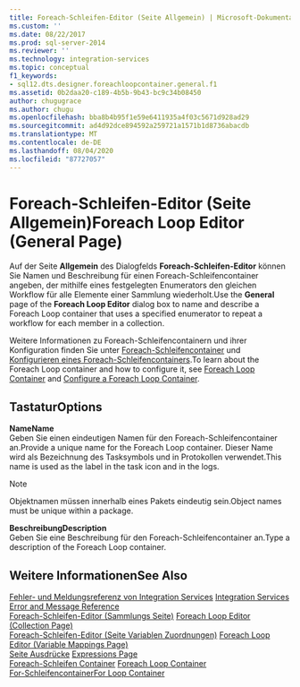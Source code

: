 ```yaml
---
title: Foreach-Schleifen-Editor (Seite Allgemein) | Microsoft-Dokumentation
ms.custom: ''
ms.date: 08/22/2017
ms.prod: sql-server-2014
ms.reviewer: ''
ms.technology: integration-services
ms.topic: conceptual
f1_keywords:
- sql12.dts.designer.foreachloopcontainer.general.f1
ms.assetid: 0b2daa20-c189-4b5b-9b43-bc9c34b08450
author: chugugrace
ms.author: chugu
ms.openlocfilehash: bba8b4b95f1e59e6411935a4f03c5671d928ad29
ms.sourcegitcommit: ad4d92dce894592a259721a1571b1d8736abacdb
ms.translationtype: MT
ms.contentlocale: de-DE
ms.lasthandoff: 08/04/2020
ms.locfileid: "87727057"
---
```

# <a name="foreach-loop-editor-general-page"></a><span data-ttu-id="ecc95-102">Foreach-Schleifen-Editor (Seite Allgemein)</span><span class="sxs-lookup"><span data-stu-id="ecc95-102">Foreach Loop Editor (General Page)</span></span>
  <span data-ttu-id="ecc95-103">Auf der Seite **Allgemein** des Dialogfelds **Foreach-Schleifen-Editor** können Sie Namen und Beschreibung für einen Foreach-Schleifencontainer angeben, der mithilfe eines festgelegten Enumerators den gleichen Workflow für alle Elemente einer Sammlung wiederholt.</span><span class="sxs-lookup"><span data-stu-id="ecc95-103">Use the **General** page of the **Foreach Loop Editor** dialog box to name and describe a Foreach Loop container that uses a specified enumerator to repeat a workflow for each member in a collection.</span></span>  
  
 <span data-ttu-id="ecc95-104">Weitere Informationen zu Foreach-Schleifencontainern und ihrer Konfiguration finden Sie unter [Foreach-Schleifencontainer](control-flow/foreach-loop-container.md) und [Konfigurieren eines Foreach-Schleifencontainers](../../2014/integration-services/configure-a-foreach-loop-container.md).</span><span class="sxs-lookup"><span data-stu-id="ecc95-104">To learn about the Foreach Loop container and how to configure it, see [Foreach Loop Container](control-flow/foreach-loop-container.md) and [Configure a Foreach Loop Container](../../2014/integration-services/configure-a-foreach-loop-container.md).</span></span>  
  
## <a name="options"></a><span data-ttu-id="ecc95-105">Tastatur</span><span class="sxs-lookup"><span data-stu-id="ecc95-105">Options</span></span>  
 <span data-ttu-id="ecc95-106">**Name**</span><span class="sxs-lookup"><span data-stu-id="ecc95-106">**Name**</span></span>  
 <span data-ttu-id="ecc95-107">Geben Sie einen eindeutigen Namen für den Foreach-Schleifencontainer an.</span><span class="sxs-lookup"><span data-stu-id="ecc95-107">Provide a unique name for the Foreach Loop container.</span></span> <span data-ttu-id="ecc95-108">Dieser Name wird als Bezeichnung des Tasksymbols und in Protokollen verwendet.</span><span class="sxs-lookup"><span data-stu-id="ecc95-108">This name is used as the label in the task icon and in the logs.</span></span>  
  
> [!NOTE]  
>  <span data-ttu-id="ecc95-109">Objektnamen müssen innerhalb eines Pakets eindeutig sein.</span><span class="sxs-lookup"><span data-stu-id="ecc95-109">Object names must be unique within a package.</span></span>  
  
 <span data-ttu-id="ecc95-110">**Beschreibung**</span><span class="sxs-lookup"><span data-stu-id="ecc95-110">**Description**</span></span>  
 <span data-ttu-id="ecc95-111">Geben Sie eine Beschreibung für den Foreach-Schleifencontainer an.</span><span class="sxs-lookup"><span data-stu-id="ecc95-111">Type a description of the Foreach Loop container.</span></span>  
  
## <a name="see-also"></a><span data-ttu-id="ecc95-112">Weitere Informationen</span><span class="sxs-lookup"><span data-stu-id="ecc95-112">See Also</span></span>  
 <span data-ttu-id="ecc95-113">[Fehler- und Meldungsreferenz von Integration Services](../../2014/integration-services/integration-services-error-and-message-reference.md) </span><span class="sxs-lookup"><span data-stu-id="ecc95-113">[Integration Services Error and Message Reference](../../2014/integration-services/integration-services-error-and-message-reference.md) </span></span>  
 <span data-ttu-id="ecc95-114">[Foreach-Schleifen-Editor &#40;Sammlungs Seite&#41;](../../2014/integration-services/foreach-loop-editor-collection-page.md) </span><span class="sxs-lookup"><span data-stu-id="ecc95-114">[Foreach Loop Editor &#40;Collection Page&#41;](../../2014/integration-services/foreach-loop-editor-collection-page.md) </span></span>  
 <span data-ttu-id="ecc95-115">[Foreach-Schleifen-Editor &#40;Seite Variablen Zuordnungen&#41;](../../2014/integration-services/foreach-loop-editor-variable-mappings-page.md) </span><span class="sxs-lookup"><span data-stu-id="ecc95-115">[Foreach Loop Editor &#40;Variable Mappings Page&#41;](../../2014/integration-services/foreach-loop-editor-variable-mappings-page.md) </span></span>  
 <span data-ttu-id="ecc95-116">[Seite Ausdrücke](expressions/expressions-page.md) </span><span class="sxs-lookup"><span data-stu-id="ecc95-116">[Expressions Page](expressions/expressions-page.md) </span></span>  
 <span data-ttu-id="ecc95-117">[Foreach-Schleifen Container](control-flow/foreach-loop-container.md) </span><span class="sxs-lookup"><span data-stu-id="ecc95-117">[Foreach Loop Container](control-flow/foreach-loop-container.md) </span></span>  
 [<span data-ttu-id="ecc95-118">For-Schleifencontainer</span><span class="sxs-lookup"><span data-stu-id="ecc95-118">For Loop Container</span></span>](control-flow/for-loop-container.md)  
  
  
